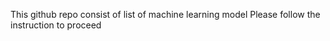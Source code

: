 This github repo consist of list of machine learning model
Please follow the instruction to proceed
